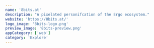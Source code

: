 ```yaml
---
name: '8bits.at'
description: "A pixelated personifcation of the Ergo ecosystem."
website: 'https://8bits.at/'
logo_image: '8bits-logo.png'
preview_image: '8bits-preview.png'
appCategory: ['web']
category: 'Explore'
---
```

